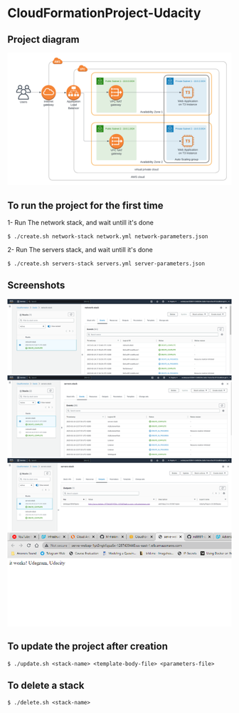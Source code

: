 # CloudFormationProject-Udacity

## Project diagram
![Project diagram](images/project-diagram.png)

## To run the project for the first time

1- Run The network stack, and wait untill it's done
```
$ ./create.sh network-stack network.yml network-parameters.json
```
2- Run The servers stack, and wait untill it's done
```
$ ./create.sh servers-stack servers.yml server-parameters.json
```
## Screenshots
![Network Stack Created](images/network-stack.PNG)
![Server Stack Created](images/servers-stack.PNG)
![Webapp DNS Output](images/webapp-dns-output.PNG)
![Webapp Homepage](images/webapp-homepage.PNG)

## To update the project after creation
```
$ ./update.sh <stack-name> <template-body-file> <parameters-file>
```

## To delete a stack
```
$ ./delete.sh <stack-name>
```
